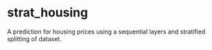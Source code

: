 # strat_housing
A prediction for housing prices using a sequential layers and stratified splitting of dataset.
